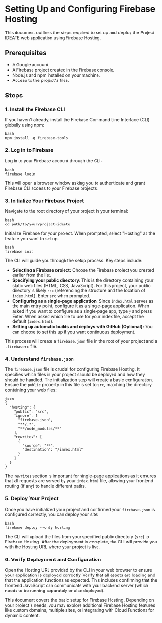 # Setting Up and Configuring Firebase Hosting

This document outlines the steps required to set up and deploy the Project IDEATE web application using Firebase Hosting.

## Prerequisites

*   A Google account.
*   A Firebase project created in the Firebase console.
*   Node.js and npm installed on your machine.
*   Access to the project's files.

## Steps

### 1. Install the Firebase CLI

If you haven't already, install the Firebase Command Line Interface (CLI) globally using npm:

```
bash
npm install -g firebase-tools
```
### 2. Log in to Firebase

Log in to your Firebase account through the CLI:
```
bash
firebase login
```
This will open a browser window asking you to authenticate and grant Firebase CLI access to your Firebase projects.

### 3. Initialize Your Firebase Project

Navigate to the root directory of your project in your terminal:
```
bash
cd path/to/your/project-ideate
```
Initialize Firebase for your project. When prompted, select "Hosting" as the feature you want to set up.

```
bash
firebase init
```
The CLI will guide you through the setup process. Key steps include:

*   **Selecting a Firebase project:** Choose the Firebase project you created earlier from the list.
*   **Specifying your public directory:** This is the directory containing your static web files (HTML, CSS, JavaScript). For this project, your public directory is likely `src` (referencing the structure and the location of `index.html`). Enter `src` when prompted.
*   **Configuring as a single-page application:** Since `index.html` serves as the main entry point, configure it as a single-page application. When asked if you want to configure as a single-page app, type `y` and press Enter. When asked which file to use for your index file, accept the default (`index.html`).
*   **Setting up automatic builds and deploys with GitHub (Optional):** You can choose to set this up if you want continuous deployment.

This process will create a `firebase.json` file in the root of your project and a `.firebaserc` file.

### 4. Understand `firebase.json`

The `firebase.json` file is crucial for configuring Firebase Hosting. It specifies which files in your project should be deployed and how they should be handled. The initialization step will create a basic configuration. Ensure the `public` property in this file is set to `src`, matching the directory containing your web files:

```
json
{
  "hosting": {
    "public": "src",
    "ignore": [
      "firebase.json",
      "**/.*",
      "**/node_modules/**"
    ],
    "rewrites": [
      {
        "source": "**",
        "destination": "/index.html"
      }
    ]
  }
}
```
The `rewrites` section is important for single-page applications as it ensures that all requests are served by your `index.html` file, allowing your frontend routing (if any) to handle different paths.

### 5. Deploy Your Project

Once you have initialized your project and confirmed your `firebase.json` is configured correctly, you can deploy your site:
```
bash
firebase deploy --only hosting
```
The CLI will upload the files from your specified public directory (`src`) to Firebase Hosting. After the deployment is complete, the CLI will provide you with the Hosting URL where your project is live.

### 6. Verify Deployment and Configuration

Open the Hosting URL provided by the CLI in your web browser to ensure your application is deployed correctly. Verify that all assets are loading and that the application functions as expected. This includes confirming that the frontend JavaScript can communicate with your backend server (which needs to be running separately or also deployed).

This document covers the basic setup for Firebase Hosting. Depending on your project's needs, you may explore additional Firebase Hosting features like custom domains, multiple sites, or integrating with Cloud Functions for dynamic content.